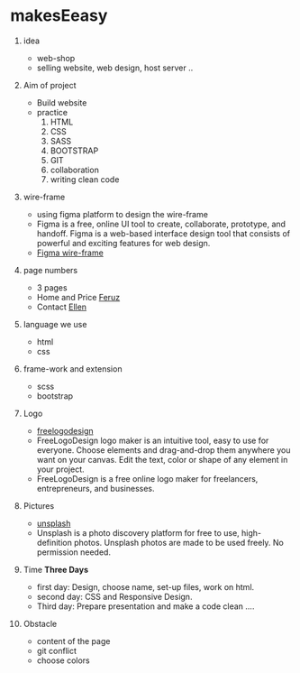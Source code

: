 # makesEeasy


1. idea
     * web-shop
     * selling website, web design, host server ..

2. Aim of project
     * Build website
     * practice
        1. HTML
        2. CSS
        3. SASS
        4. BOOTSTRAP
        5. GIT
        6. collaboration
        7. writing clean code

3. wire-frame
   * using figma platform to design the wire-frame
   * Figma is a free, online UI tool to create, collaborate, prototype,   and handoff. Figma is a web-based interface design tool that consists of powerful and exciting features for web design.
   * [Figma wire-frame](https://www.figma.com/file/IPPOhZz0KtJvxV7tQzG894/Home-page-for-makes-easy?node-id=0%3A1)
   
4. page numbers
     * 3 pages
     * Home and Price [Feruz](https://github.com/Feruzteame)
     * Contact [Ellen](https://github.com/Ellen-Seghers)


5. language we use
      * html
      * css

6. frame-work and extension
      * scss
      * bootstrap

7. Logo
   * [freelogodesign](https://www.freelogodesign.org/)
   * FreeLogoDesign logo maker is an intuitive tool, easy to use for everyone. Choose elements and drag-and-drop them anywhere you want on your canvas. Edit the text, color or shape of any element in your project.
   * FreeLogoDesign is a free online logo maker for freelancers, entrepreneurs, and businesses.

8. Pictures
    * [unsplash](https://unsplash.com/)
    * Unsplash is a photo discovery platform for free to use, high-definition photos. Unsplash photos are made to be   used freely. No permission needed.
      
9. Time <b>Three Days</b>
   * first day: Design, choose name, set-up files, work on html.
   * second day: CSS and Responsive Design.
   * Third day: Prepare presentation and make a code clean ....
 

10. Obstacle
    * content of the page
    * git conflict 
    * choose colors
